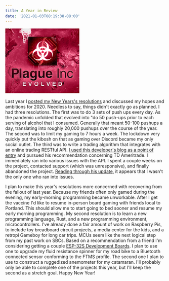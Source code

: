 ```yaml
---
title: A Year in Review
date: '2021-01-03T08:19:38-08:00'
---
```

![Plague Inc. game poster](/assets/images/plague.png)

 Last year I [posted my New Years's resolutions](https://jjmtaylor.com/post/new-years-resolutions/) and discussed my hopes and ambitions for 2020.  Needless to say, things didn't exactly go as planned.  I had three resolutions.   The first was to do 3 sets of push ups every day.  As the pandemic unfolded that evolved into "do 50 push-ups prior to each serving of alcohol that I consumed.  Generally that meant 50-100 pushups a day, translating into roughly 20,000 pushups over the course of the year.  The second was to  limit my gaming to 7 hours a week.  The lockdown very quickly put the kibosh on that as gaming over Discord became my only social outlet. The third was to write a trading algorithm that integrates with an online trading RESTful API. <a href="https://www.strategic-options.com/insight/2019/06/13/the-best-and-worst-stock-and-option-trading-apis/"> I used this developer's blog as a point of entry</a> and pursued his recommendation concerning TD Ameritrade.  I immediately ran into various issues with the API.  I spent a couple weeks on the project, contacted support (which was unresponsive), and finally abandoned the project.  [Reading through his update](https://www.strategic-options.com/insight/2020/05/17/update-2020-the-best-and-worst-stock-futures-and-option-trading-apis/), it appears that I wasn't the only one who ran into issues.

I plan to make this year's resolutions more concerned with recovering from the fallout of last year.  Because my friends often only gamed during the evening, my early-morning programming became unworkable.  After I get the vaccine I'd like to resume in-person board gaming with friends local to Portland.  This should allow me to start going to bed sooner and resume my early morning programming. My second resolution is to learn a new programming language, Rust, and a new programming environment, microcontrollers.  I've already done a fair amount of work on Raspberry Pis, to include toy breadboard circuit projects, a media center for the kids, and a retropi Gameboy for long car trips.  MCUs seem like the next logical step from my past work on SBCs.  Based on a recommendation from a friend I'm considering getting a couple [ESP-32S Development Boards](https://www.amazon.com/dp/B07Q576VWZ/?coliid=I3KEWSWP6VBEXZ&colid=2WNBCWH4M458P&psc=1&ref_=lv_ov_lig_dp_it).  I plan to use one to upgrade my fluid resistance spinner for my road bike to a Bluetooth connected sensor conforming to the FTMS profile.   The second one I plan to use to construct a ruggedized anemometer for my catamaran. I'll probably only be able to complete one of the projects this year, but I'll keep the second as a stretch goal. Happy New Year!
